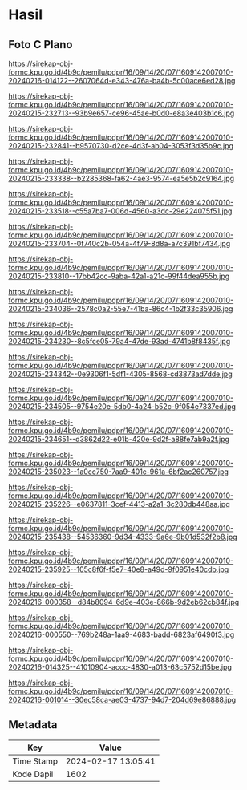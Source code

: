 # Hasil

## Foto C Plano

https://sirekap-obj-formc.kpu.go.id/4b9c/pemilu/pdpr/16/09/14/20/07/1609142007010-20240216-014122--2607064d-e343-476a-ba4b-5c00ace6ed28.jpg

https://sirekap-obj-formc.kpu.go.id/4b9c/pemilu/pdpr/16/09/14/20/07/1609142007010-20240215-232713--93b9e657-ce96-45ae-b0d0-e8a3e403b1c6.jpg

https://sirekap-obj-formc.kpu.go.id/4b9c/pemilu/pdpr/16/09/14/20/07/1609142007010-20240215-232841--b9570730-d2ce-4d3f-ab04-3053f3d35b9c.jpg

https://sirekap-obj-formc.kpu.go.id/4b9c/pemilu/pdpr/16/09/14/20/07/1609142007010-20240215-233338--b2285368-fa62-4ae3-9574-ea5e5b2c9164.jpg

https://sirekap-obj-formc.kpu.go.id/4b9c/pemilu/pdpr/16/09/14/20/07/1609142007010-20240215-233518--c55a7ba7-006d-4560-a3dc-29e224075f51.jpg

https://sirekap-obj-formc.kpu.go.id/4b9c/pemilu/pdpr/16/09/14/20/07/1609142007010-20240215-233704--0f740c2b-054a-4f79-8d8a-a7c391bf7434.jpg

https://sirekap-obj-formc.kpu.go.id/4b9c/pemilu/pdpr/16/09/14/20/07/1609142007010-20240215-233810--17bb42cc-9aba-42a1-a21c-99f44dea955b.jpg

https://sirekap-obj-formc.kpu.go.id/4b9c/pemilu/pdpr/16/09/14/20/07/1609142007010-20240215-234036--2578c0a2-55e7-41ba-86c4-1b2f33c35906.jpg

https://sirekap-obj-formc.kpu.go.id/4b9c/pemilu/pdpr/16/09/14/20/07/1609142007010-20240215-234230--8c5fce05-79a4-47de-93ad-4741b8f8435f.jpg

https://sirekap-obj-formc.kpu.go.id/4b9c/pemilu/pdpr/16/09/14/20/07/1609142007010-20240215-234342--0e9306f1-5df1-4305-8568-cd3873ad7dde.jpg

https://sirekap-obj-formc.kpu.go.id/4b9c/pemilu/pdpr/16/09/14/20/07/1609142007010-20240215-234505--9754e20e-5db0-4a24-b52c-9f054e7337ed.jpg

https://sirekap-obj-formc.kpu.go.id/4b9c/pemilu/pdpr/16/09/14/20/07/1609142007010-20240215-234651--d3862d22-e01b-420e-9d2f-a88fe7ab9a2f.jpg

https://sirekap-obj-formc.kpu.go.id/4b9c/pemilu/pdpr/16/09/14/20/07/1609142007010-20240215-235023--1a0cc750-7aa9-401c-961a-6bf2ac260757.jpg

https://sirekap-obj-formc.kpu.go.id/4b9c/pemilu/pdpr/16/09/14/20/07/1609142007010-20240215-235226--e0637811-3cef-4413-a2a1-3c280db448aa.jpg

https://sirekap-obj-formc.kpu.go.id/4b9c/pemilu/pdpr/16/09/14/20/07/1609142007010-20240215-235438--54536360-9d34-4333-9a6e-9b01d532f2b8.jpg

https://sirekap-obj-formc.kpu.go.id/4b9c/pemilu/pdpr/16/09/14/20/07/1609142007010-20240215-235925--105c8f6f-f5e7-40e8-a49d-9f0951e40cdb.jpg

https://sirekap-obj-formc.kpu.go.id/4b9c/pemilu/pdpr/16/09/14/20/07/1609142007010-20240216-000358--d84b8094-6d9e-403e-866b-9d2eb62cb84f.jpg

https://sirekap-obj-formc.kpu.go.id/4b9c/pemilu/pdpr/16/09/14/20/07/1609142007010-20240216-000550--769b248a-1aa9-4683-badd-6823af6490f3.jpg

https://sirekap-obj-formc.kpu.go.id/4b9c/pemilu/pdpr/16/09/14/20/07/1609142007010-20240216-014325--41010904-accc-4830-a013-63c5752d15be.jpg

https://sirekap-obj-formc.kpu.go.id/4b9c/pemilu/pdpr/16/09/14/20/07/1609142007010-20240216-001014--30ec58ca-ae03-4737-94d7-204d69e86888.jpg


## Metadata

| Key        | Value               |
| ---------- | ------------------- |
| Time Stamp | 2024-02-17 13:05:41 |
| Kode Dapil | 1602                |



